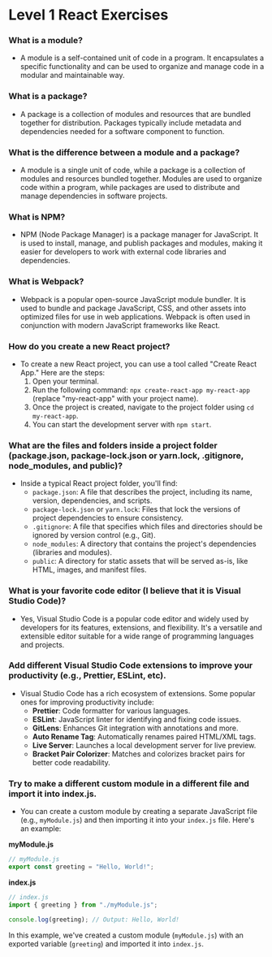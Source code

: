 
# Level 1 React Exercises

### What is a module?
- A module is a self-contained unit of code in a program. It encapsulates a specific functionality and can be used to organize and manage code in a modular and maintainable way.

### What is a package?
- A package is a collection of modules and resources that are bundled together for distribution. Packages typically include metadata and dependencies needed for a software component to function.

### What is the difference between a module and a package?
- A module is a single unit of code, while a package is a collection of modules and resources bundled together. Modules are used to organize code within a program, while packages are used to distribute and manage dependencies in software projects.

### What is NPM?
- NPM (Node Package Manager) is a package manager for JavaScript. It is used to install, manage, and publish packages and modules, making it easier for developers to work with external code libraries and dependencies.

### What is Webpack?
- Webpack is a popular open-source JavaScript module bundler. It is used to bundle and package JavaScript, CSS, and other assets into optimized files for use in web applications. Webpack is often used in conjunction with modern JavaScript frameworks like React.

### How do you create a new React project?
- To create a new React project, you can use a tool called "Create React App." Here are the steps:
   1. Open your terminal.
   2. Run the following command: `npx create-react-app my-react-app` (replace "my-react-app" with your project name).
   3. Once the project is created, navigate to the project folder using `cd my-react-app`.
   4. You can start the development server with `npm start`.

### What are the files and folders inside a project folder (package.json, package-lock.json or yarn.lock, .gitignore, node_modules, and public)?
- Inside a typical React project folder, you'll find:
   - `package.json`: A file that describes the project, including its name, version, dependencies, and scripts.
   - `package-lock.json` or `yarn.lock`: Files that lock the versions of project dependencies to ensure consistency.
   - `.gitignore`: A file that specifies which files and directories should be ignored by version control (e.g., Git).
   - `node_modules`: A directory that contains the project's dependencies (libraries and modules).
   - `public`: A directory for static assets that will be served as-is, like HTML, images, and manifest files.

### What is your favorite code editor (I believe that it is Visual Studio Code)?
- Yes, Visual Studio Code is a popular code editor and widely used by developers for its features, extensions, and flexibility. It's a versatile and extensible editor suitable for a wide range of programming languages and projects.

### Add different Visual Studio Code extensions to improve your productivity (e.g., Prettier, ESLint, etc).
- Visual Studio Code has a rich ecosystem of extensions. Some popular ones for improving productivity include:
   - **Prettier**: Code formatter for various languages.
   - **ESLint**: JavaScript linter for identifying and fixing code issues.
   - **GitLens**: Enhances Git integration with annotations and more.
   - **Auto Rename Tag**: Automatically renames paired HTML/XML tags.
   - **Live Server**: Launches a local development server for live preview.
   - **Bracket Pair Colorizer**: Matches and colorizes bracket pairs for better code readability.

### Try to make a different custom module in a different file and import it into index.js.
- You can create a custom module by creating a separate JavaScript file (e.g., `myModule.js`) and then importing it into your `index.js` file. Here's an example:

**myModule.js**
```javascript
// myModule.js
export const greeting = "Hello, World!";
```

**index.js**
```javascript
// index.js
import { greeting } from "./myModule.js";

console.log(greeting); // Output: Hello, World!
```

In this example, we've created a custom module (`myModule.js`) with an exported variable (`greeting`) and imported it into `index.js`.
```
